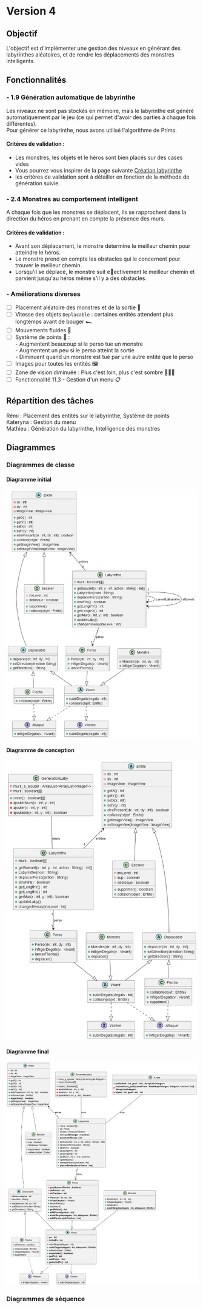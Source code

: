 # Version 4

## Objectif

L'objectif est d'implémenter une gestion des niveaux en générant des labyrinthes aléatoires, et de rendre les déplacements des monstres intelligents.

## Fonctionnalités

### - 1.9 Génération automatique de labyrinthe

Les niveaux ne sont pas stockés en mémoire, mais le labyrinthe est généré automatiquement par le jeu (ce qui permet
d'avoir des parties à chaque fois différentes).   
Pour générer ce labyrinthe, nous avons utilisé l'algorithme de Prims.

#### Critères de validation :

* Les monstres, les objets et le héros sont bien placés sur des cases vides
* Vous pourrez vous inspirer de la page
  suivante [Création labyrinthe](http://www.encyclopedie-incomplete.com/?Modelisation-et-Creation-d-un)
* les critères de validation sont à détailler en fonction de la méthode de génération suivie.

### - 2.4 Monstres au comportement intelligent

A chaque fois que les monstres se déplacent, ils se rapprochent dans la direction du
héros en prenant en compte la présence des murs.

#### Critères de validation :

* Avant son déplacement, le monstre détermine le meilleur chemin pour atteindre
le héros.
* Le monstre prend en compte les obstacles qui le concernent pour trouver le meilleur
chemin.
* Lorsqu'il se déplace, le monstre suit eectivement le meilleur chemin et parvient
jusqu'au héros même s'il y a des obstacles.

### - Améliorations diverses

- [ ] Placement aléatoire des monstres et de la sortie 🤪
- [ ] Vitesse des objets `Deplacable` : certaines entités attendent plus longtemps avant de bouger 🏎️
- [ ] Mouvements fluides 🐇
- [ ] Système de points 💯 :  
      - Augmentent beaucoup si le perso tue un monstre  
      - Augmentent un peu si le perso atteint la sortie  
      - Diminuent quand un monstre est tué par une autre entité que le perso  
- [ ] Images pour toutes les entités 🖼️
- [ ] Zone de vision diminuée : Plus c'est loin, plus c'est sombre 🙋🏿‍♂️
- [ ] Fonctionnalité 11.3 - Gestion d'un menu 📋

## Répartition des tâches

Rémi :  Placement des entités sur le labyrinthe, Système de points  
Kateryna :  Gestion du menu  
Mathieu :  Génération du labyrinthe, Intelligence des monstres  

## Diagrammes

### Diagrammes de classe

#### Diagramme initial

<img src="https://github.com/remi-choffat/2024_Zeldiablo_remi-choffat_Cesareuh_katrinltvnv/blob/main/documents/version_4/diag_classe_v4_initial.png" alt="Diagramme de classe initial"></img>

#### Diagramme de conception

<img src="https://github.com/remi-choffat/2024_Zeldiablo_remi-choffat_Cesareuh_katrinltvnv/blob/main/documents/version_4/diag_classe_v4.png" alt="Diagramme de classe conception"></img>

#### Diagramme final

<img src="https://github.com/remi-choffat/2024_Zeldiablo_remi-choffat_Cesareuh_katrinltvnv/blob/main/documents/version_4/diag_classe_v4_final.png" alt="Diagramme de classe final"></img>

### Diagrammes de séquence
